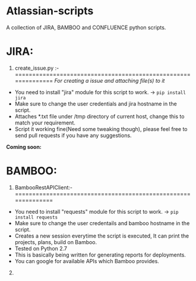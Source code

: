 Atlassian-scripts
============

A collection of JIRA, BAMBOO and CONFLUENCE python scripts.


**JIRA**:
==============================================================

1. create_issue.py :-
==============================================================
*For creating a issue and attaching file(s) to it*
- You need to install "jira" module for this script to work. -> `pip install jira`
- Make sure to change the user credentials and jira hostname in the script.
- Attaches *.txt file under /tmp directory of current host, change this to match your requirement.
- Script it working fine(Need some tweaking though), please feel free to send pull requests if you have any suggestions. 


**Coming soon:**

**BAMBOO**:
==============================================================

1. BambooRestAPIClient:-
==============================================================
- You need to install "requests" module for this script to work. -> `pip install requests`
- Make sure to change the user credentails and bamboo hostname in the script.
- Creates a new session everytime the script is executed, It can print the projects, plans, build on Bamboo. 
- Tested on Python 2.7
- This is basically being written for generating reports for deployments.
- You can google for available APIs which Bamboo provides.

2. 
